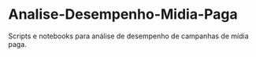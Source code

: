 # Analise-Desempenho-Midia-Paga
Scripts e notebooks para análise de desempenho de campanhas de mídia paga.
